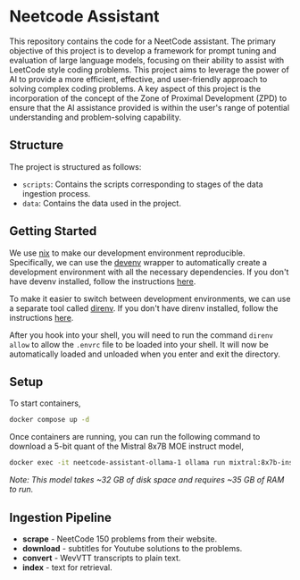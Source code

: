 # Neetcode Assistant

This repository contains the code for a NeetCode assistant. The primary objective of this project is to develop a framework for prompt tuning and evaluation of large language models, focusing on their ability to assist with LeetCode style coding problems. This project aims to leverage the power of AI to provide a more efficient, effective, and user-friendly approach to solving complex coding problems.  A key aspect of this project is the incorporation of the concept of the Zone of Proximal Development (ZPD) to ensure that the AI assistance provided is within the user's range of potential understanding and problem-solving capability.

## Structure

The project is structured as follows:

- `scripts`: Contains the scripts corresponding to stages of the data ingestion process.
- `data`: Contains the data used in the project.

## Getting Started

We use [nix](https://nixos.org/) to make our development environment reproducible. Specifically, we can use the [devenv](https://devenv.sh/) wrapper to automatically create a development environment with all the necessary dependencies. If you don't have devenv installed, follow the instructions [here](https://devenv.sh/getting-started/).

To make it easier to switch between development environments, we can use a separate tool called [direnv](https://direnv.net/). If you don't have direnv installed, follow the instructions [here](https://direnv.net/docs/installation.html). 

After you hook into your shell, you will need to run the command `direnv allow` to allow the `.envrc` file to be loaded into your shell. It will now be automatically loaded and unloaded when you enter and exit the directory.

## Setup

To start containers,

```bash
docker compose up -d
```

Once containers are running, you can run the following command to download a 5-bit quant of the Mistral 8x7B MOE instruct model,

```bash
docker exec -it neetcode-assistant-ollama-1 ollama run mixtral:8x7b-instruct-v0.1-q5_K_M
```

*Note: This model takes ~32 GB of disk space and requires ~35 GB of RAM to run.*

## Ingestion Pipeline

- **scrape** - NeetCode 150 problems from their website.
- **download** - subtitles for Youtube solutions to the problems.
- **convert** - WevVTT transcripts to plain text.
- **index** - text for retrieval.
